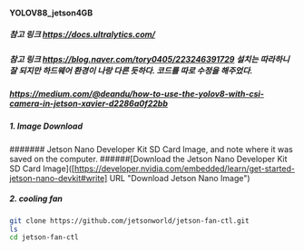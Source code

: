 #### YOLOV88_jetson4GB
##### 참고 링크 https://docs.ultralytics.com/
##### 참고 링크 https://blog.naver.com/tory0405/223246391729  설치는 따라하니 잘 되지만 하드웨어 환경이 나랑 다른 듯하다. 코드를 따로 수정을 해주었다. 
##### https://medium.com/@deandu/how-to-use-the-yolov8-with-csi-camera-in-jetson-xavier-d2286a0f22bb
##### 1. Image Download
####### Jetson Nano Developer Kit SD Card Image, and note where it was saved on the computer.
######[Download the Jetson Nano Developer Kit SD Card Image]([https://developer.nvidia.com/embedded/learn/get-started-jetson-nano-devkit#write] URL "Download Jetson Nano Image")
##### 2. cooling fan
```bash
git clone https://github.com/jetsonworld/jetson-fan-ctl.git
ls
cd jetson-fan-ctl
```


